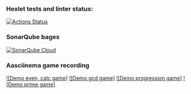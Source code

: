 ### Hexlet tests and linter status:

[![Actions Status](https://github.com/AlexPraslov/frontend-project-44/actions/workflows/hexlet-check.yml/badge.svg)](https://github.com/AlexPraslov/frontend-project-44/actions)

### SonarQube bages

[![SonarQube Cloud](https://sonarcloud.io/images/project_badges/sonarcloud-light.svg)](https://sonarcloud.io/summary/new_code?id=AlexPraslov_frontend-project-44)

### Aasciinema game recording

[![Demo even, calc game]](https://asciinema.org/a/oA8wmWgQ4G7ql2TBsvvTzkPin)
[![Demo gcd game]](https://asciinema.org/a/ud9YMG613q1bP3M8tNLrl0yes)
[![Demo progression game]](https://asciinema.org/a/vz3tnQ8MPHeoV2XmDwrYfHAu0)
[![Demo prime game]](https://asciinema.org/a/LUR82hCpi1JTdomdaXMjZSYIw)
